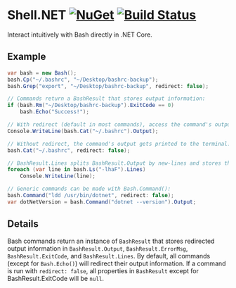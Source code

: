 # Shell.NET  [![NuGet](https://img.shields.io/nuget/v/Shell.NET.svg)](https://preview.nuget.org/packages/Shell.NET/) [![Build Status](https://travis-ci.org/phil-harmoniq/Shell.NET.svg?branch=master)](https://travis-ci.org/phil-harmoniq/Shell.NET)

Interact intuitively with Bash directly in .NET Core.

## Example

```C#
var bash = new Bash();
bash.Cp("~/.bashrc", "~/Desktop/bashrc-backup");
bash.Grep("export", "~/Desktop/bashrc-backup", redirect: false);

// Commands return a BashResult that stores output information:
if (bash.Rm("~/Desktop/bashrc-backup").ExitCode == 0)
    bash.Echo("Success!");

// With redirect (default in most commands), access the command's output from BashResult.Output:
Console.WriteLine(bash.Cat("~/.bashrc").Output);

// Without redirect, the command's output gets printed to the terminal:
bash.Cat("~/.bashrc", redirect: false);

// BashResult.Lines splits BashResult.Output by new-lines and stores the result as an array:
foreach (var line in bash.Ls("-lhaF").Lines)
    Console.WriteLine(line);

// Generic commands can be made with Bash.Command():
bash.Command("ldd /usr/bin/dotnet", redirect: false);
var dotNetVersion = bash.Command("dotnet --version").Output;
```

## Details

Bash commands return an instance of `BashResult` that stores redirected output information in `BashResult.Output`, `BashResult.ErrorMsg`, `BashResult.ExitCode`, and `BashResult.Lines`. By default, all commands (except for `Bash.Echo()`) will redirect their output information. If a command is run with `redirect: false`, all properties in `BashResult` except for BashResult.ExitCode will be `null`.
